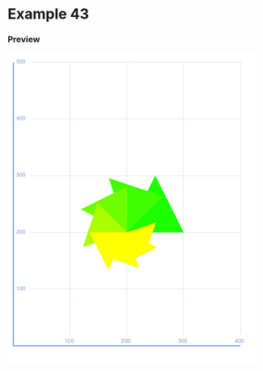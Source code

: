 # Example 43

### Preview
![Example 43](https://github.com/IvanSostarko/postscript-examples/blob/master/Example43/Example43.jpg)